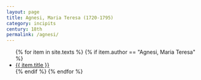 ```yaml
---
layout: page
title: Agnesi, Maria Teresa (1720-1795)
category: incipits
century: 18th
permalink: /agnesi/
---
```


<ul class="texts">
    {% for item in site.texts %}
      {% if item.author == "Agnesi, Maria Teresa" %}
          <li class="text-title">
          <a href="{{ site.baseurl }}{{ item.url }}">
        {{ item.title }}
              </a>
    </li>
      {% endif %}
    {% endfor %}
</ul>
